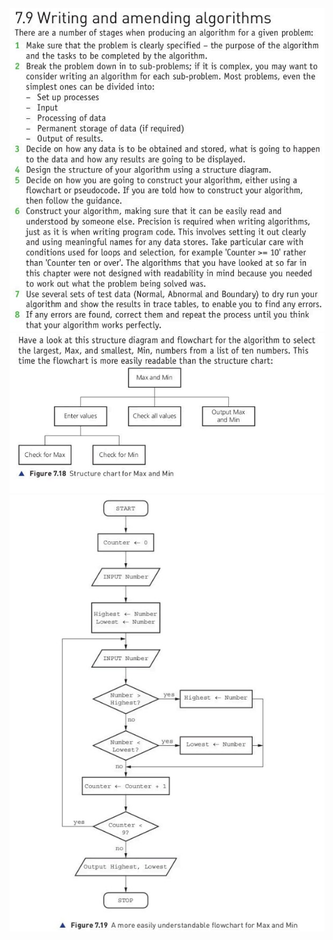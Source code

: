 <div align="center"> 
  <img src="https://github.com/DeniCastro/CompSciAEA/blob/ProgramDevelopmentCycle/7.9%20Writing%20and%20amending%20algorithms.jpg" alt="7.19" width="800"> 
</div>       
  
<div align="center"> 
  <img src="https://github.com/DeniCastro/CompSciAEA/blob/ProgramDevelopmentCycle/Figure%207.18.jpg" alt="Figure 7.18" width="800"> 
</div>       
  
<div align="center"> 
  <img src="https://github.com/DeniCastro/CompSciAEA/blob/ProgramDevelopmentCycle/Figure%207.19.jpg" alt="FIgure 7.19" width="800"> 
</div>     

